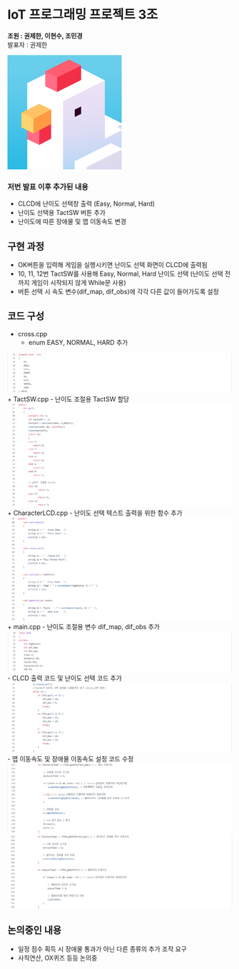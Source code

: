 # IoT 프로그래밍 프로젝트 3조
**조원 : 권제한, 이현수, 조민경**  
발표자 : 권제한  

<img src="https://github.com/ioT-Team-Project-3/Team3-Project/blob/main/img/Crossy%20Road.png?raw=true" width="256" height="256">

### 저번 발표 이후 추가된 내용
+ CLCD에 난이도 선택창 출력 (Easy, Normal, Hard)
+ 난이도 선택용 TactSW 버튼 추가
+ 난이도에 따른 장애물 및 맵 이동속도 변경

## 구현 과정
+ OK버튼을 입력해 게임을 실행시키면 난이도 선택 화면이 CLCD에 출력됨
+ 10, 11, 12번 TactSW를 사용해 Easy, Normal, Hard 난이도 선택 (난이도 선택 전까지 게임이 시작되지 않게 While문 사용)
+ 버튼 선택 시 속도 변수(dif_map, dif_obs)에 각각 다른 값이 들어가도록 설정

## 코드 구성
+ cross.cpp
  - enum EASY, NORMAL, HARD 추가  
<img src= "https://github.com/ioT-Team-Project-3/Team3-Project/blob/main/img/Cross%EC%88%98%EC%A0%95.PNG">
+ TactSW.cpp
  - 난이도 조절용 TactSW 할당  
<img src= "https://github.com/ioT-Team-Project-3/Team3-Project/blob/main/img/TactSW%20%EC%88%98%EC%A0%95.PNG">
+ CharacterLCD.cpp
  - 난이도 선택 텍스트 출력을 위한 함수 추가  
<img src= "https://github.com/ioT-Team-Project-3/Team3-Project/blob/main/img/CLCD%20%EC%88%98%EC%A0%95.PNG">
+ main.cpp
  - 난이도 조절용 변수 dif_map, dif_obs 추가  
<img src= "https://github.com/ioT-Team-Project-3/Team3-Project/blob/main/img/main%EC%88%98%EC%A0%951.PNG">
  - CLCD 출력 코드 및 난이도 선택 코드 추가  
<img src= "https://github.com/ioT-Team-Project-3/Team3-Project/blob/main/img/main%EC%88%98%EC%A0%952.PNG">
  - 맵 이동속도 및 장애물 이동속도 설정 코드 수정  
<img src= "https://github.com/ioT-Team-Project-3/Team3-Project/blob/main/img/main%EC%88%98%EC%A0%953.PNG">
<img src= "https://github.com/ioT-Team-Project-3/Team3-Project/blob/main/img/main%EC%88%98%EC%A0%954.PNG">

## 논의중인 내용
+ 일정 점수 획득 시 장애물 통과가 아닌 다른 종류의 추가 조작 요구
+ 사칙연산, OX퀴즈 등등 논의중
